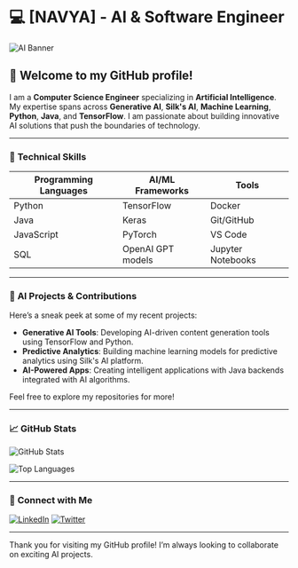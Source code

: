 # 💻 **[NAVYA]** - AI & Software Engineer

![AI Banner](https://user-images.githubusercontent.com/yourimage.png) <!-- Add your banner image link here -->

## 👋 Welcome to my GitHub profile!

I am a **Computer Science Engineer** specializing in **Artificial Intelligence**. My expertise spans across **Generative AI**, **Silk's AI**, **Machine Learning**, **Python**, **Java**, and **TensorFlow**. I am passionate about building innovative AI solutions that push the boundaries of technology.

---

### 🔧 **Technical Skills**

| **Programming Languages** | **AI/ML Frameworks** | **Tools**           |
|---------------------------|----------------------|---------------------|
| Python                     | TensorFlow           | Docker              |
| Java                       | Keras                | Git/GitHub           |
| JavaScript                 | PyTorch              | VS Code             |
| SQL                        | OpenAI GPT models    | Jupyter Notebooks   |

---

### 🚀 **AI Projects & Contributions**

Here’s a sneak peek at some of my recent projects:

- **Generative AI Tools**: Developing AI-driven content generation tools using TensorFlow and Python.
- **Predictive Analytics**: Building machine learning models for predictive analytics using Silk's AI platform.
- **AI-Powered Apps**: Creating intelligent applications with Java backends integrated with AI algorithms.
  
Feel free to explore my repositories for more!

---

### 📈 **GitHub Stats**

![GitHub Stats](https://github-readme-stats.vercel.app/api?username=YourUsername&show_icons=true&theme=radical) <!-- Replace with your GitHub username -->

![Top Languages](https://github-readme-stats.vercel.app/api/top-langs/?username=YourUsername&layout=compact&theme=radical)

---

### 🔗 **Connect with Me**
[![LinkedIn](https://img.shields.io/badge/LinkedIn-blue?style=for-the-badge&logo=linkedin)](https://linkedin.com/in/yourprofile)
[![Twitter](https://img.shields.io/badge/Twitter-blue?style=for-the-badge&logo=twitter)](https://twitter.com/yourprofile)

---

Thank you for visiting my GitHub profile! I’m always looking to collaborate on exciting AI projects.

<!--START_SECTION:waka-->

<!--END_SECTION:waka-->
